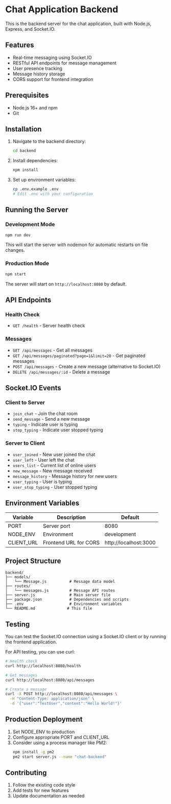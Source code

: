 # Chat Application Backend

This is the backend server for the chat application, built with Node.js, Express, and Socket.IO.

## Features

- Real-time messaging using Socket.IO
- RESTful API endpoints for message management
- User presence tracking
- Message history storage
- CORS support for frontend integration

## Prerequisites

- Node.js 16+ and npm
- Git

## Installation

1. Navigate to the backend directory:
   ```bash
   cd backend
   ```

2. Install dependencies:
   ```bash
   npm install
   ```

3. Set up environment variables:
   ```bash
   cp .env.example .env
   # Edit .env with your configuration
   ```

## Running the Server

### Development Mode
```bash
npm run dev
```
This will start the server with nodemon for automatic restarts on file changes.

### Production Mode
```bash
npm start
```

The server will start on `http://localhost:8080` by default.

## API Endpoints

### Health Check
- `GET /health` - Server health check

### Messages
- `GET /api/messages` - Get all messages
- `GET /api/messages/paginated?page=1&limit=20` - Get paginated messages
- `POST /api/messages` - Create a new message (alternative to Socket.IO)
- `DELETE /api/messages/:id` - Delete a message

## Socket.IO Events

### Client to Server
- `join_chat` - Join the chat room
- `send_message` - Send a new message
- `typing` - Indicate user is typing
- `stop_typing` - Indicate user stopped typing

### Server to Client
- `user_joined` - New user joined the chat
- `user_left` - User left the chat
- `users_list` - Current list of online users
- `new_message` - New message received
- `message_history` - Message history for new users
- `user_typing` - User is typing
- `user_stop_typing` - User stopped typing

## Environment Variables

| Variable | Description | Default |
|----------|-------------|---------|
| PORT | Server port | 8080 |
| NODE_ENV | Environment | development |
| CLIENT_URL | Frontend URL for CORS | http://localhost:3000 |

## Project Structure

```
backend/
├── models/
│   └── Message.js          # Message data model
├── routes/
│   └── messages.js         # Message API routes
├── server.js               # Main server file
├── package.json            # Dependencies and scripts
├── .env                    # Environment variables
└── README.md              # This file
```

## Testing

You can test the Socket.IO connection using a Socket.IO client or by running the frontend application.

For API testing, you can use curl:

```bash
# Health check
curl http://localhost:8080/health

# Get messages
curl http://localhost:8080/api/messages

# Create a message
curl -X POST http://localhost:8080/api/messages \
  -H "Content-Type: application/json" \
  -d '{"user":"TestUser","content":"Hello World!"}'
```

## Production Deployment

1. Set NODE_ENV to production
2. Configure appropriate PORT and CLIENT_URL
3. Consider using a process manager like PM2:
   ```bash
   npm install -g pm2
   pm2 start server.js --name "chat-backend"
   ```

## Contributing

1. Follow the existing code style
2. Add tests for new features
3. Update documentation as needed